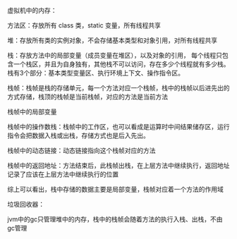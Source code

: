 虚拟机中的内存：

方法区：存放所有 class 类，static 变量，所有线程共享

堆：存放所有类的实例对象，不会存储基本类型和对象引用，对所有线程共享

栈：存放方法中的局部变量（成员变量在堆区），以及对象的引用，
每个线程只包含一个栈区，并且为自身独有，其他栈不可以访问，存在多少个线程就有多少栈。
栈有3个部分：基本类型变量区、执行环境上下文、操作指令区。

栈帧：栈帧是栈的存储单元，每一个方法对应一个栈帧，栈中的栈帧以后进先出的方式存储，栈顶的栈帧是当前栈帧，对应的方法是当前方法

栈帧中的局部变量

栈帧中的操作数栈：栈帧中的工作区，也可以看成是运算时中间结果储存区，运行指令会把数据入栈或出栈，存储方式也是后入先出。

栈帧中的动态链接：动态链接指向这个栈帧对应的方法

栈帧中的返回地址：方法结束后，此栈帧出栈，在上层方法中继续执行，返回地址记录了应该在上层方法中继续执行的位置

综上可以看出，栈中存储的数据主要是局部变量，栈帧对应着一个方法的作用域


垃圾回收器：

jvm中的gc只管理堆中的内存，栈中的栈帧会随着方法的执行入栈、出栈，不由gc管理
